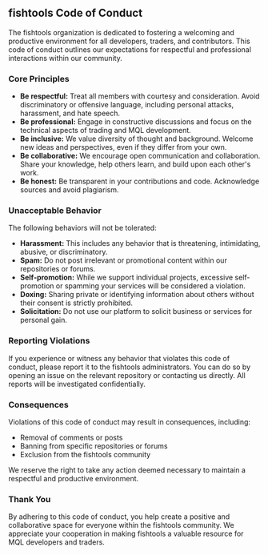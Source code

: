 ## fishtools Code of Conduct

The fishtools organization is dedicated to fostering a welcoming and productive environment for all developers, traders, and contributors. This code of conduct outlines our expectations for respectful and professional interactions within our community.

### Core Principles

* **Be respectful:** Treat all members with courtesy and consideration. Avoid discriminatory or offensive language, including personal attacks, harassment, and hate speech.
* **Be professional:** Engage in constructive discussions and focus on the technical aspects of trading and MQL development. 
* **Be inclusive:** We value diversity of thought and background. Welcome new ideas and perspectives, even if they differ from your own.
* **Be collaborative:** We encourage open communication and collaboration. Share your knowledge, help others learn, and build upon each other's work.
* **Be honest:** Be transparent in your contributions and code. Acknowledge sources and avoid plagiarism.

### Unacceptable Behavior

The following behaviors will not be tolerated:

* **Harassment:** This includes any behavior that is threatening, intimidating, abusive, or discriminatory.
* **Spam:** Do not post irrelevant or promotional content within our repositories or forums.
* **Self-promotion:** While we support individual projects, excessive self-promotion or spamming your services will be considered a violation.
* **Doxing:** Sharing private or identifying information about others without their consent is strictly prohibited.
* **Solicitation:**  Do not use our platform to solicit business or services for personal gain.

### Reporting Violations

If you experience or witness any behavior that violates this code of conduct, please report it to the fishtools administrators. You can do so by opening an issue on the relevant repository or contacting us directly. All reports will be investigated confidentially.

### Consequences

Violations of this code of conduct may result in consequences, including:

* Removal of comments or posts
* Banning from specific repositories or forums
* Exclusion from the fishtools community

We reserve the right to take any action deemed necessary to maintain a respectful and productive environment.


### Thank You

By adhering to this code of conduct, you help create a positive and collaborative space for everyone within the fishtools community. We appreciate your cooperation in making fishtools a valuable resource for MQL developers and traders.
